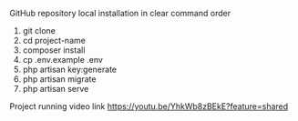 GitHub repository local installation in clear command order
1. git clone <repository-link>
2. cd project-name
3. composer install
4. cp .env.example .env
5. php artisan key:generate
6. php artisan migrate
7. php artisan serve


Project running video link
https://youtu.be/YhkWb8zBEkE?feature=shared